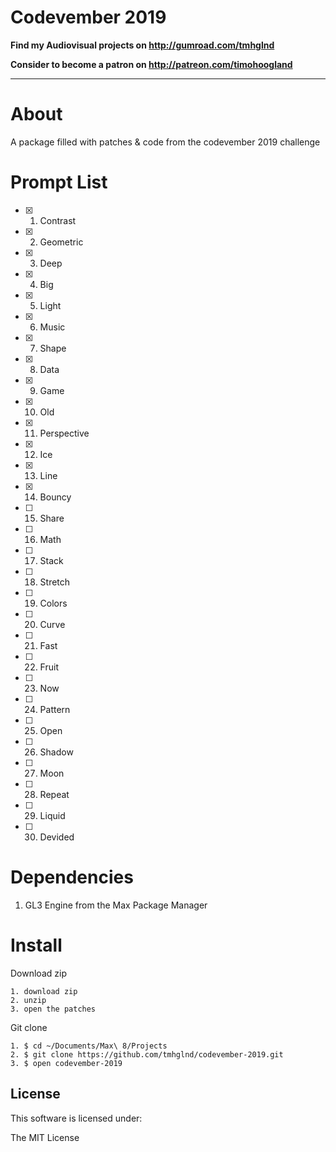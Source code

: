 # Codevember 2019

**Find my Audiovisual projects on http://gumroad.com/tmhglnd**

**Consider to become a patron on http://patreon.com/timohoogland**

---

# About

A package filled with patches & code from the codevember 2019 challenge

# Prompt List
- [x] 01. Contrast
- [x] 02. Geometric
- [x] 03. Deep
- [x] 04. Big
- [x] 05. Light
- [x] 06. Music
- [x] 07. Shape
- [x] 08. Data
- [x] 09. Game
- [x] 10. Old
- [x] 11. Perspective
- [x] 12. Ice
- [x] 13. Line
- [x] 14. Bouncy
- [ ] 15. Share
- [ ] 16. Math 
- [ ] 17. Stack
- [ ] 18. Stretch
- [ ] 19. Colors
- [ ] 20. Curve
- [ ] 21. Fast
- [ ] 22. Fruit
- [ ] 23. Now
- [ ] 24. Pattern
- [ ] 25. Open
- [ ] 26. Shadow
- [ ] 27. Moon
- [ ] 28. Repeat 
- [ ] 29. Liquid
- [ ] 30. Devided

# Dependencies

1. GL3 Engine from the Max Package Manager

# Install

Download zip
```
1. download zip
2. unzip
3. open the patches
```
Git clone
```
1. $ cd ~/Documents/Max\ 8/Projects
2. $ git clone https://github.com/tmhglnd/codevember-2019.git
3. $ open codevember-2019
```

## License

This software is licensed under:

The MIT License